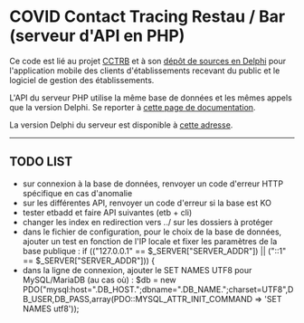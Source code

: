 # COVID Contact Tracing Restau / Bar (serveur d'API en PHP)

Ce code est lié au projet [CCTRB](https://cctrb.fr) et à son [dépôt de sources en Delphi](https://github.com/DeveloppeurPascal/COVID-ContactTracing-RestauBar) pour l'application mobile des clients d'établissements recevant du public et le logiciel de gestion des établissements.

L'API du serveur PHP utilise la même base de données et les mêmes appels que la version Delphi. Se reporter à [cette page de documentation](https://github.com/DeveloppeurPascal/COVID-ContactTracing-RestauBar/blob/main/ServeurCCTRB/doc-API-serveur.txt).

La version Delphi du serveur est disponible à [cette adresse](https://github.com/DeveloppeurPascal/COVID-ContactTracing-RestauBar/tree/main/ServeurCCTRB).

-----

## TODO LIST

* sur connexion à la base de données, renvoyer un code d'erreur HTTP spécifique en cas d'anomalie
* sur les différentes API, renvoyer un code d'erreur si la base est KO
* tester etbadd et faire API suivantes (etb + cli)
* changer les index en redirection vers ../ sur les dossiers à protéger
* dans le fichier de configuration, pour le choix de la base de données, ajouter un test en fonction de l'IP locale et fixer les paramètres de la base publique :
if (("127.0.0.1" == $_SERVER["SERVER_ADDR"]) || ("::1" == $_SERVER["SERVER_ADDR"])) {
* dans la ligne de connexion, ajouter le SET NAMES UTF8 pour MySQL/MariaDB (au cas où) :
$db = new PDO("mysql:host=".DB_HOST.";dbname=".DB_NAME.";charset=UTF8",DB_USER,DB_PASS,array(PDO::MYSQL_ATTR_INIT_COMMAND => 'SET NAMES utf8'));

